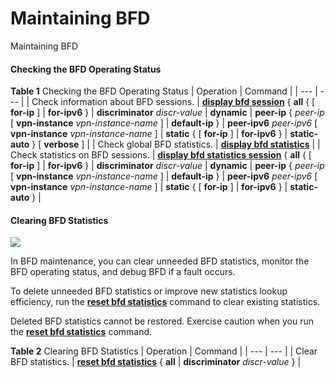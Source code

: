 Maintaining BFD
===============

Maintaining BFD

#### Checking the BFD Operating Status

**Table 1** Checking the BFD Operating Status
| Operation | Command |
| --- | --- |
| Check information about BFD sessions. | [**display bfd session**](cmdqueryname=display+bfd+session) { **all** { [ **for-ip** ] | **for-ipv6** } | **discriminator** *discr-value* | **dynamic** | **peer-ip** { *peer-ip* [ **vpn-instance** *vpn-instance-name* ] | **default-ip** } | **peer-ipv6** *peer-ipv6* [ **vpn-instance** *vpn-instance-name* ] | **static** { [ **for-ip** ] | **for-ipv6** } | **static-auto** } [ **verbose** ] |
| Check global BFD statistics. | [**display bfd statistics**](cmdqueryname=display+bfd+statistics) |
| Check statistics on BFD sessions. | [**display bfd statistics session**](cmdqueryname=display+bfd+statistics+session) { **all** { [ **for-ip** ] | **for-ipv6** } | **discriminator** *discr-value* | **dynamic** | **peer-ip** { *peer-ip* [ **vpn-instance** *vpn-instance-name* ] | **default-ip** } | **peer-ipv6** *peer-ipv6* [ **vpn-instance** *vpn-instance-name* ] | **static** { [ **for-ip** ] | **for-ipv6** } | **static-auto** } |



#### Clearing BFD Statistics

![](public_sys-resources/notice_3.0-en-us.png) 

In BFD maintenance, you can clear unneeded BFD statistics, monitor the BFD operating status, and debug BFD if a fault occurs.

To delete unneeded BFD statistics or improve new statistics lookup efficiency, run the [**reset bfd statistics**](cmdqueryname=reset+bfd+statistics) command to clear existing statistics.

Deleted BFD statistics cannot be restored. Exercise caution when you run the [**reset bfd statistics**](cmdqueryname=reset+bfd+statistics) command.


**Table 2** Clearing BFD Statistics
| Operation | Command |
| --- | --- |
| Clear BFD statistics. | [**reset bfd statistics**](cmdqueryname=reset+bfd+statistics) { **all** | **discriminator** *discr-value* } |

####